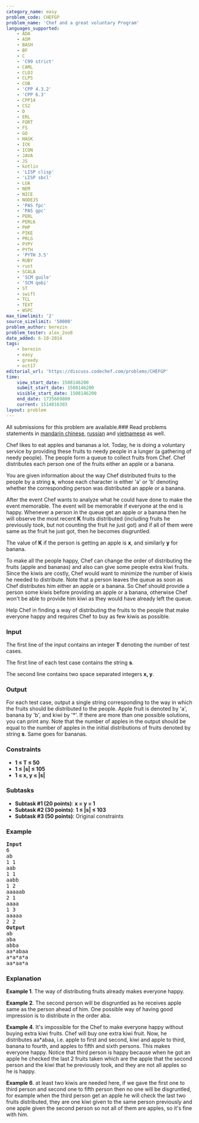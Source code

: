 ```yaml
---
category_name: easy
problem_code: CHEFGP
problem_name: 'Chef and a great voluntary Program'
languages_supported:
    - ADA
    - ASM
    - BASH
    - BF
    - C
    - 'C99 strict'
    - CAML
    - CLOJ
    - CLPS
    - COB
    - 'CPP 4.3.2'
    - 'CPP 6.3'
    - CPP14
    - CS2
    - D
    - ERL
    - FORT
    - FS
    - GO
    - HASK
    - ICK
    - ICON
    - JAVA
    - JS
    - kotlin
    - 'LISP clisp'
    - 'LISP sbcl'
    - LUA
    - NEM
    - NICE
    - NODEJS
    - 'PAS fpc'
    - 'PAS gpc'
    - PERL
    - PERL6
    - PHP
    - PIKE
    - PRLG
    - PYPY
    - PYTH
    - 'PYTH 3.5'
    - RUBY
    - rust
    - SCALA
    - 'SCM guile'
    - 'SCM qobi'
    - ST
    - swift
    - TCL
    - TEXT
    - WSPC
max_timelimit: '2'
source_sizelimit: '50000'
problem_author: berezin
problem_tester: alex_2oo8
date_added: 6-10-2014
tags:
    - berezin
    - easy
    - greedy
    - oct17
editorial_url: 'https://discuss.codechef.com/problems/CHEFGP'
time:
    view_start_date: 1508146200
    submit_start_date: 1508146200
    visible_start_date: 1508146200
    end_date: 1735669800
    current: 1514816303
layout: problem
---
```

All submissions for this problem are available.### Read problems statements in [mandarin chinese](http://www.codechef.com/download/translated/OCT17/mandarin/CHEFGP.pdf), [russian](http://www.codechef.com/download/translated/OCT17/russian/CHEFGP.pdf) and [vietnamese](http://www.codechef.com/download/translated/OCT17/vietnamese/CHEFGP.pdf) as well.

Chef likes to eat apples and bananas a lot. Today, he is doing a voluntary service by providing these fruits to needy people in a lunger (a gathering of needy people). The people form a queue to collect fruits from Chef. Chef distributes each person one of the fruits either an apple or a banana.

You are given information about the way Chef distributed fruits to the people by a string **s**, whose each character is either 'a' or 'b' denoting whether the corresponding person was distributed an apple or a banana.

After the event Chef wants to analyze what he could have done to make the event memorable. The event will be memorable if everyone at the end is happy. Whenever a person in the queue get an apple or a banana then he will observe the most recent **K** fruits distributed (including fruits he previously took, but not counting the fruit he just got) and if all of them were same as the fruit he just got, then he becomes disgruntled.

The value of **K** if the person is getting an apple is **x**, and similarly **y** for banana.

To make all the people happy, Chef can change the order of distributing the fruits (apple and bananas) and also can give some people extra kiwi fruits. Since the kiwis are costly, Chef would want to minimize the number of kiwis he needed to distribute. Note that a person leaves the queue as soon as Chef distributes him either an apple or a banana. So Chef should provide a person some kiwis before providing an apple or a banana, otherwise Chef won't be able to provide him kiwi as they would have already left the queue.

Help Chef in finding a way of distributing the fruits to the people that make everyone happy and requires Chef to buy as few kiwis as possible.

### Input

The first line of the input contains an integer **T** denoting the number of test cases.

The first line of each test case contains the string **s**.

The second line contains two space separated integers **x, y**.

### Output

For each test case, output a single string corresponding to the way in which the fruits should be distributed to the people. Apple fruit is denoted by 'a', banana by 'b', and kiwi by '\*'. If there are more than one possible solutions, you can print any. Note that the number of apples in the output should be equal to the number of apples in the initial distributions of fruits denoted by string **s**. Same goes for bananas.

### Constraints

- **1 ≤ T ≤ 50**
- **1 ≤ |s| ≤ 105**
- **1 ≤ x, y ≤ |s|**

### Subtasks

- **Subtask #1 (20 points)**: **x = y = 1**
- **Subtask #2 (30 points)**: **1 ≤ |s| ≤ 103**
- **Subtask #3 (50 points)**: Original constraints

### Example

<pre>
<b>Input</b>
6
ab
1 1
aab
1 1
aabb
1 2
aaaaab
2 1
aaaa
1 3
aaaaa
2 2
<b>Output</b>
ab
aba
abba
aa*abaa
a*a*a*a
aa*aa*a
</pre>
### Explanation

**Example 1**. The way of distributing fruits already makes everyone happy.

**Example 2**. The second person will be disgruntled as he receives apple same as the person ahead of him. One possible way of having good impression is to distribute in the order aba.

**Example 4**. It's impossible for the Chef to make everyone happy without buying extra kiwi fruits. Chef will buy one extra kiwi fruit. Now, he distributes aa\*abaa, i.e. apple to first and second, kiwi and apple to third, banana to fourth, and apples to fifth and sixth persons. This makes everyone happy. Notice that third person is happy because when he got an apple he checked the last 2 fruits taken which are the apple that the second person and the kiwi that he previously took, and they are not all apples so he is happy.

**Example 6**. at least two kiwis are needed here, if we gave the first one to third person and second one to fifth person then no one will be disgruntled, for example when the third person get an apple he will check the last two fruits distributed, they are one kiwi given to the same person previously and one apple given the second person so not all of them are apples, so it's fine with him.
